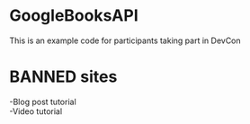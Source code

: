 # GoogleBooksAPI
This is an example code for participants taking part in DevCon

# BANNED sites
-Blog post tutorial  
-Video tutorial
